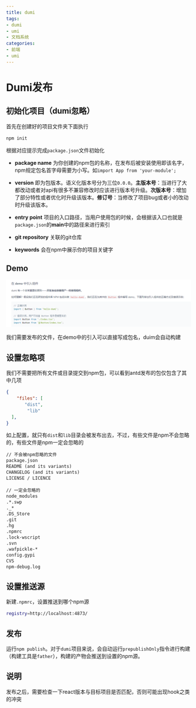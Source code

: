 ```yaml
---
title: dumi
tags:
- dumi
- umi
- 文档系统
categories: 
- 前端
- umi
---
```


# Dumi发布

## 初始化项目（dumi忽略）

首先在创建好的项目文件夹下面执行

``` bash
npm init

```

根据对应提示完成`package.json`文件初始化

*   **package name** 为你创建的npm包的名称，在发布后被安装使用即该名字，npm规定包名首字母需要为小写。如`import App from 'your-module';`

*   **version** 即为包版本。语义化版本号分为三位`0.0.0`。**主版本号**：当进行了大都改动或者对api有很多不兼容修改时应该进行版本号升级。**次版本号**：增加了部分特性或者优化时升级该版本。**修订号**：当修改了项目bug或者小的改动时升级该版本。

*   **entry point** 项目的入口路径，当用户使用包的时候，会根据该入口也就是`package.json`的**main**中的路径来进行索引

*   **git repository** 关联的git仓库

*   **keywords** 会在npm中展示你的项目关键字

## Demo

![](img/image_gCzkz_rJtT.png)

我们需要发布的文件，在demo中的引入可以直接写成包名，duim会自动构建

## 设置忽略项

我们不需要把所有文件或目录提交到npm包，可以看到antd发布的包仅包含了其中几项

``` json
{
    "files": [
       "dist",
        "lib"
  ],
}
```

如上配置，就只有`dist`和`lib`目录会被发布出去，不过，有些文件是npm不会忽略的，有些文件是npm一定会忽略的

```
// 不会被npm忽略的文件
package.json
README (and its variants)
CHANGELOG (and its variants)
LICENSE / LICENCE

// 一定会忽略的
node_modules
.*.swp
._*
.DS_Store
.git
.hg
.npmrc
.lock-wscript
.svn
.wafpickle-*
config.gypi
CVS
npm-debug.log
```

## 设置推送源

新建`.npmrc`，设置推送到哪个npm源

``` bash
registry=http://localhost:4873/
```

## 发布

运行`npm publish`。对于`dumi`项目来说，会自动运行`prepublishOnly`指令进行构建（构建工具是`father`），构建的产物会推送到设置的npm源。

## 说明

发布之后，需要检查一下react版本与目标项目是否匹配，否则可能出现hook之类的冲突
